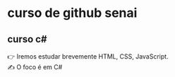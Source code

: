 # curso de github senai 
## curso c#
:point_right: Iremos estudar brevemente HTML, CSS, JavaScript.
<br>
:writing_hand: O foco é em C#